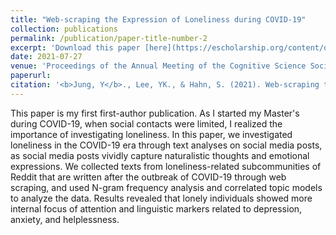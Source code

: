 ```yaml
---
title: "Web-scraping the Expression of Loneliness during COVID-19"
collection: publications
permalink: /publication/paper-title-number-2
excerpt: 'Download this paper [here](https://escholarship.org/content/qt53m546pq/qt53m546pq.pdf).'
date: 2021-07-27
venue: 'Proceedings of the Annual Meeting of the Cognitive Science Society'
paperurl:
citation: '<b>Jung, Y</b>., Lee, YK., & Hahn, S. (2021). Web-scraping the Expression of Loneliness during COVID-19. <i>Proceedings of the Annual Meeting of the Cognitive Science Society</i>, <i>43</i>. https://escholarship.org/uc/item/53m546pq.'
---
```


This paper is my first first-author publication. As I started my Master's during COVID-19, when social contacts were limited, I realized the importance of investigating loneliness. In this paper, we investigated loneliness in the COVID-19 era through text analyses on social media posts, as social media posts vividly capture naturalistic thoughts and emotional expressions. We collected texts from loneliness-related subcommunities of Reddit that are written after the outbreak of COVID-19 through web scraping, and used N-gram frequency analysis and correlated topic models to analyze the data. Results revealed that lonely individuals showed more internal focus of attention and linguistic markers related to depression, anxiety, and helplessness. 